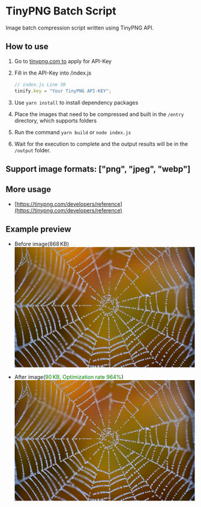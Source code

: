 # TinyPNG Batch Script

Image batch compression script written using TinyPNG API.

## How to use

1. Go to [tinypng.com to](https://tinypng.com/developers) apply for API-Key

2. Fill in the API-Key into /index.js

   ```js
   // index.js Line 30
   tinify.key = "Your TinyPNG API-KEY";
   ```

3. Use `yarn install` to install dependency packages

4. Place the images that need to be compressed and built in the `/entry` directory, which supports folders

5. Run the command `yarn build` or `node index.js`

6. Wait for the execution to complete and the output results will be in the `/output` folder.

## Support image formats: ["png", "jpeg", "webp"]


## More usage
- [https://tinypng.com/developers/reference](https://tinypng.com/developers/reference)


## Example preview

- Before image(868 KB)
![./entry/example.webp](./entry/example.webp)

- After image(<font color=#008000>90 KB, Optimization rate 964%</font>)
![./entry/example.webp](./entry/example.webp)

